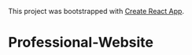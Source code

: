 This project was bootstrapped with [Create React App](https://github.com/facebook/create-react-app).
# Professional-Website
